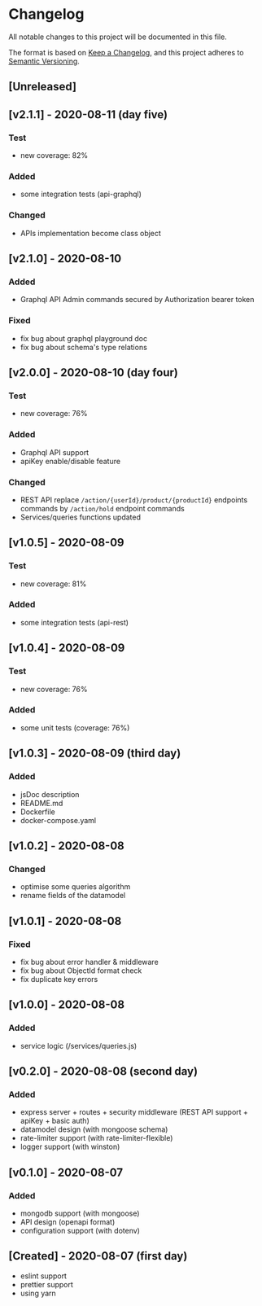 # Changelog

All notable changes to this project will be documented in this file.

The format is based on [Keep a Changelog](https://keepachangelog.com/en/1.0.0/),
and this project adheres to [Semantic Versioning](https://semver.org/spec/v2.0.0.html).

## [Unreleased]

## [v2.1.1] - 2020-08-11 (day five)

### Test

- new coverage: 82%

### Added

- some integration tests (api-graphql)

### Changed

- APIs implementation become class object

## [v2.1.0] - 2020-08-10

### Added

- Graphql API Admin commands secured by Authorization bearer token

### Fixed

- fix bug about graphql playground doc
- fix bug about schema's type relations

## [v2.0.0] - 2020-08-10 (day four)

### Test

- new coverage: 76%

### Added

- Graphql API support
- apiKey enable/disable feature

### Changed

- REST API replace `/action/{userId}/product/{productId}` endpoints commands by `/action/hold` endpoint commands
- Services/queries functions updated

## [v1.0.5] - 2020-08-09

### Test

- new coverage: 81%

### Added

- some integration tests (api-rest)

## [v1.0.4] - 2020-08-09

### Test

- new coverage: 76%

### Added

- some unit tests (coverage: 76%)

## [v1.0.3] - 2020-08-09 (third day)

### Added

- jsDoc description
- README.md
- Dockerfile
- docker-compose.yaml

## [v1.0.2] - 2020-08-08

### Changed

- optimise some queries algorithm
- rename fields of the datamodel

## [v1.0.1] - 2020-08-08

### Fixed

- fix bug about error handler & middleware
- fix bug about ObjectId format check
- fix duplicate key errors

## [v1.0.0] - 2020-08-08

### Added

- service logic (/services/queries.js)

## [v0.2.0] - 2020-08-08 (second day)

### Added

- express server + routes + security middleware (REST API support + apiKey + basic auth)
- datamodel design (with mongoose schema)
- rate-limiter support (with rate-limiter-flexible)
- logger support (with winston)

## [v0.1.0] - 2020-08-07

### Added

- mongodb support (with mongoose)
- API design (openapi format)
- configuration support (with dotenv)

## [Created] - 2020-08-07 (first day)

- eslint support
- prettier support
- using yarn
